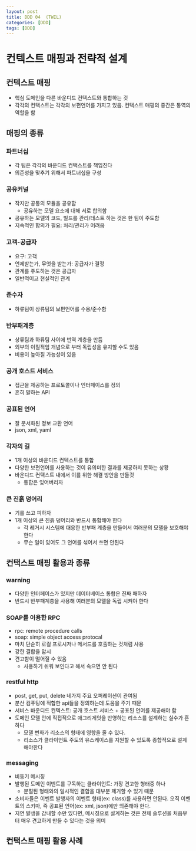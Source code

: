 ```yaml
---
layout: post
title: DDD 04  (TWIL)
categories: [DDD]
tags: [DDD]
---
```


# 컨텍스트 매핑과 전략적 설계

## 컨텍스트 매핑
 - 핵심 도메인을 다른 바운디드 컨텍스트와 통합하는 것
 - 각각의 컨택스트는 각각의 보편언어를 가지고 있음. 컨택스트 매핑의 중간은 통역의 역할을 함

## 매핑의 종류

### 파트너십
 - 각 팀은 각각의 바운디드 컨택스트를 책임진다
 - 의존성을 맞추기 위해서 파트너십을 구성

### 공유커널
 - 작지만 공통의 모듈을 공유함
     - 공유하는 모델 요소에 대해 서로 합의함
 - 공유하는 모델의 코드, 빌드를 관리/테스트 하는 것은 한 팀이 주도함
 - 지속적인 합의가 필요: 처리/관리가 어려움

### 고객-공급자
 - 요구: 고객
 - 언제받는가, 무엇을 받는가: 공급자가 결정
 - 관계를 주도하는 것은 공급자
 - 일반적이고 현실적인 관계

### 준수자
 - 하류팀이 상류팀의 보편언어를 수용/준수함

### 반부패계층
 - 상류팀과 하류팀 사이에 번역 계층을 만듬
 - 외부의 이질적임 개념으로 부터 독립성을 유지할 수도 있음
 - 비용이 높아질 가능성이 있음

### 공개 호스트 서비스
 - 접근을 제공하는 프로토콜이나 인터페이스를 정의
 - 흔히 말하는 API

### 공표된 언어
 - 잘 문서화된 정보 교환 언어
 - json, xml, yaml

### 각자의 길
 - 1개 이상의 바운디드 컨텍스트를 통합
 - 다양한 보편언어를 사용하는 것이 유의미한 결과를 제공하지 못하는 상황
 - 바운디드 컨택스트 내에서 이를 위한 해결 방안을 만들것 
    - 통합은 잊어버리자

### 큰 진흙 덩어리
 - 기를 쓰고 피하자
 - 1개 이상의 큰 진흙 덩어리와 반드시 통합해야 한다
    - 각 레거시 시스템에 대응한 반부패 계층을 만들어서 여러분의 모델을 보호해야 한다
    - 무슨 일이 있어도 그 언어를 섞어서 쓰면 안된다

## 컨택스트 매핑 활용과 종류
 
### warning
 - 다양한 인터페이스가 있지만 데이터베이스 통합은 진짜 패하자
 - 반드시 반부패계층을 사용해 여러분의 모델을 독립 시켜야 한다

### SOAP를 이용한 RPC
 - rpc: remote procedure calls
 - soap: simple object access protocal
 - 마치 단순히 로컬 프로시저나 메서드를 호출하는 것처럼 사용
 - 강한 결합을 암시
 - 견고함이 떨어질 수 있음
    - 사용하기 쉬워 보인다고 해서 속으면 안 된다

### restful http
 - post, get, put, delete 네가지 주요 오퍼레이션이 관여됨
 - 분산 컴퓨팅에 적합한 api들을 정의하는데 도움을 주기 때문
 - 서비스 바운디드 컨텍스트: 공개 호스트 서비스 + 공표된 언어를 제공해야 함
 - 도메인 모델 안에 직접적으로 애그리게잇을 반영하는 리소스를 설계하는 실수가 흔하다
     - 모델 변화가 리소스의 형태에 영향을 줄 수 있다.
     - 리소스가 클라이언트 주도의 유스케이스를 지원할 수 있도록 종합적으로 설계해야한다

### messaging
 - 비동기 메시징
 - 발행된 도메인 이벤트를 구독하는 클라이언트: 가장 견고한 형태중 하나
     - 분절된 형태와의 일시적인 결합을 대부분 제거할 수 있기 때문
 - 소비자들은 이벤트 발행자의 이벤트 형태(ex: class)를 사용하면 안된다. 오직 이벤트의 스키마, 즉 공표된 언어(ex: xml, json)에만 의존해야 한다.
 - 지연 발생을 감내할 수만 있다면, 메시징으로 설계하는 것은 전체 솔루션을 처음부터 매우 견고하게 만들 수 있다는 것을 의미	





## 컨택스트 매핑 활용 사례

##
